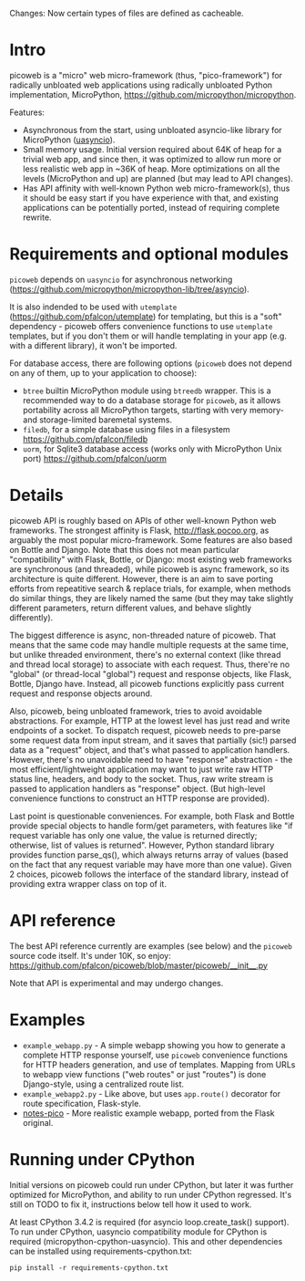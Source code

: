 Changes:
  Now certain types of files are defined as cacheable.

Intro
=====
picoweb is a "micro" web micro-framework (thus, "pico-framework") for
radically unbloated web applications using radically unbloated Python
implementation, MicroPython, https://github.com/micropython/micropython.

Features:

* Asynchronous from the start, using unbloated asyncio-like library
  for MicroPython ([uasyncio](https://github.com/micropython/micropython-lib/tree/master/uasyncio)).
* Small memory usage. Initial version required about 64K of heap for
  a trivial web app, and since then, it was optimized to allow run
  more or less realistic web app in ~36K of heap. More optimizations
  on all the levels (MicroPython and up) are planned (but may lead to
  API changes).
* Has API affinity with well-known Python web micro-framework(s),
  thus it should be easy start if you have experience with that, and
  existing applications can be potentially ported, instead of requiring
  complete rewrite.


Requirements and optional modules
=================================
`picoweb` depends on `uasyncio` for asynchronous networking
(https://github.com/micropython/micropython-lib/tree/asyncio).

It is also indended to be used with `utemplate`
(https://github.com/pfalcon/utemplate) for templating, but this is
a "soft" dependency - picoweb offers convenience functions to use
`utemplate` templates, but if you don't them or will handle templating
in your app (e.g. with a different library), it won't be imported.

For database access, there are following options (`picoweb` does
not depend on any of them, up to your application to choose):

* `btree` builtin MicroPython module using `btreedb` wrapper. This is
  a recommended way to do a database storage for `picoweb`, as it allows
  portability across all MicroPython targets, starting with very memory-
  and storage-limited baremetal systems.
* `filedb`, for a simple database using files in a filesystem
  https://github.com/pfalcon/filedb
* `uorm`, for Sqlite3 database access (works only with MicroPython
  Unix port) https://github.com/pfalcon/uorm


Details
=======
picoweb API is roughly based on APIs of other well-known Python web
frameworks. The strongest affinity is Flask, http://flask.pocoo.org, as
arguably the most popular micro-framework. Some features are also based on
Bottle and Django. Note that this does not mean particular "compatibility"
with Flask, Bottle, or Django: most existing web frameworks are synchronous
(and threaded), while picoweb is async framework, so its architecture is
quite different. However, there is an aim to save porting efforts from
repeatitive search & replace trials, for example, when methods do similar
things, they are likely named the same (but they may take slightly different
parameters, return different values, and behave slightly differently).

The biggest difference is async, non-threaded nature of picoweb. That means
that the same code may handle multiple requests at the same time, but unlike
threaded environment, there's no external context (like thread and thread
local storage) to associate with each request. Thus, there're no "global"
(or thread-local "global") request and response objects, like Flask,
Bottle, Django have. Instead, all picoweb functions explicitly pass current
request and response objects around.

Also, picoweb, being unbloated framework, tries to avoid avoidable
abstractions. For example, HTTP at the lowest level has just read and write
endpoints of a socket. To dispatch request, picoweb needs to pre-parse
some request data from input stream, and it saves that partially (sic!)
parsed data as a "request" object, and that's what passed to application
handlers. However, there's no unavoidable need to have "response"
abstraction - the most efficient/lightweight application may want to
just write raw HTTP status line, headers, and body to the socket. Thus,
raw write stream is passed to application handlers as "response" object.
(But high-level convenience functions to construct an HTTP response are
provided).

Last point is questionable conveniences. For example, both Flask and Bottle
provide special objects to handle form/get parameters, with features
like "if request variable has only one value, the value is returned directly;
otherwise, list of values is returned". However, Python standard library
provides function parse_qs(), which always returns array of values (based
on the fact that any request variable may have more than one value). Given
2 choices, picoweb follows the interface of the standard library, instead of
providing extra wrapper class on top of it.


API reference
=============
The best API reference currently are examples (see below) and the `picoweb`
source code itself. It's under 10K, so enjoy:
https://github.com/pfalcon/picoweb/blob/master/picoweb/__init__.py

Note that API is experimental and may undergo changes.


Examples
========
* `example_webapp.py` - A simple webapp showing you how to generate a
  complete HTTP response yourself, use `picoweb` convenience functions
  for HTTP headers generation, and use of templates. Mapping from
  URLs to webapp view functions ("web routes" or just "routes") is done
  Django-style, using a centralized route list.
* `example_webapp2.py` - Like above, but uses `app.route()` decorator
  for route specification, Flask-style.
* [notes-pico](https://github.com/pfalcon/notes-pico) - More realistic
  example webapp, ported from the Flask original.


Running under CPython
=====================

Initial versions on picoweb could run under CPython, but later it was
further optimized for MicroPython, and ability to run under CPython
regressed. It's still on TODO to fix it, instructions below tell how
it used to work.

At least CPython 3.4.2 is required (for asyncio loop.create_task() support).
To run under CPython, uasyncio compatibility module for CPython is required
(micropython-cpython-uasyncio). This and other dependencies can be installed
using requirements-cpython.txt:

    pip install -r requirements-cpython.txt
